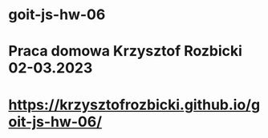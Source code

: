 # goit-js-hw-06
# Praca domowa Krzysztof Rozbicki  02-03.2023
# https://krzysztofrozbicki.github.io/goit-js-hw-06/
